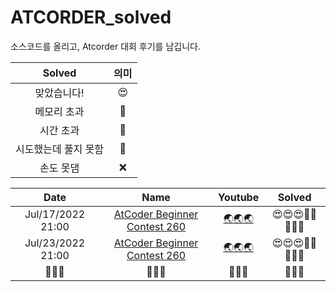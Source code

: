 # ATCORDER_solved
소스코드를 올리고, Atcorder 대회 후기를 남깁니다.

| Solved | 의미 |
| :---:  | :--: |
| 맞았습니다! | 😍 |
| 메모리 초과 | 🤢 |
| 시간 초과 | 🤢 |
| 시도했는데 풀지 못함 | 🤬 |
| 손도 못댐 | ❌ |

| Date | Name | Youtube |              Solved              |
|         :---------:         | :--------------: | :----: |              :---------:              |
|        Jul/17/2022 21:00        |   [AtCoder Beginner Contest 260](https://github.com/seonghwan7694/ATCORDER_solved/tree/main/AtCoder%20Beginner%20Contest%20260)   |   [🌏🌏🌏](https://youtu.be/ZyKpXp7PZV8)   | 😍😍😍🤬🤬❌❌❌ |
|        Jul/23/2022 21:00        |   [AtCoder Beginner Contest 260]()   |   [🌏🌏🌏](https://youtu.be/z7NRnrFssmo)   | 😍😍😍🤬🤢❌❌❌ |
|        🚧🚧🚧        |   🚧🚧🚧   |   🚧🚧🚧   | 🚧🚧🚧 |